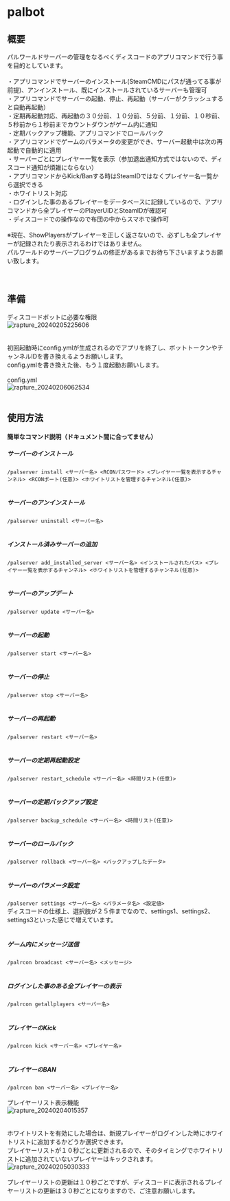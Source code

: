 # palbot

## 概要<br>
パルワールドサーバーの管理をなるべくディスコードのアプリコマンドで行う事を目的としています。<br>
<br>
・アプリコマンドでサーバーのインストール(SteamCMDにパスが通ってる事が前提)、アンインストール、既にインストールされているサーバーも管理可<br>
・アプリコマンドでサーバーの起動、停止、再起動（サーバーがクラッシュすると自動再起動）<br>
・定期再起動対応、再起動の３０分前、１０分前、５分前、１分前、１０秒前、５秒前から１秒前までカウントダウンがゲーム内に通知<br>
・定期バックアップ機能、アプリコマンドでロールバック<br>
・アプリコマンドでゲームのパラメータの変更ができ、サーバー起動中は次の再起動で自動的に適用<br>
・サーバーごとにプレイヤー一覧を表示（参加退出通知方式ではないので、ディスコード通知が煩雑にならない）<br>
・アプリコマンドからKick/Banする時はSteamIDではなくプレイヤー名一覧から選択できる<br>
・ホワイトリスト対応<br>
・ログインした事のあるプレイヤーをデータベースに記録しているので、アプリコマンドから全プレイヤーのPlayerUIDとSteamIDが確認可<br>
・ディスコードでの操作なので布団の中からスマホで操作可<br>
<br>
※現在、ShowPlayersがプレイヤーを正しく返さないので、必ずしも全プレイヤーが記録されたり表示されるわけではありません。<br>
パルワールドのサーバープログラムの修正があるまでお待ち下さいますようお願い致します。<br>
<br>
<br>
## 準備
ディスコードボットに必要な権限<br>
![rapture_20240205225606](https://github.com/radishsprouts/palbot/assets/3961684/6223ec36-4a2a-4ff4-a6bf-46116fefd8bc)<br>
<br>
<br>
初回起動時にconfig.ymlが生成されるのでアプリを終了し、ボットトークンやチャンネルIDを書き換えるようお願いします。<br>
config.ymlを書き換えた後、もう１度起動お願いします。<br>
<br>
config.yml<br>
![rapture_20240206062534](https://github.com/radishsprouts/palbot/assets/3961684/80c63543-e298-4eb5-b4f3-517bd56fcdb4)<br>
<br>
## 使用方法<br>
#### 簡単なコマンド説明（ドキュメント間に合ってません）<br>
##### サーバーのインストール<br>
```/palserver install <サーバー名> <RCONパスワード> <プレイヤー一覧を表示するチャンネル> <RCONポート(任意)> <ホワイトリストを管理するチャンネル(任意)>```<br>
<br>
##### サーバーのアンインストール<br>
```/palserver uninstall <サーバー名>```<br>
<br>
##### インストール済みサーバーの追加<br>
```/palserver add_installed_server <サーバー名> <インストールされたパス> <プレイヤー一覧を表示するチャンネル> <ホワイトリストを管理するチャンネル(任意)>```<br>
<br>
##### サーバーのアップデート<br>
```/palserver update <サーバー名>```<br>
<br>
##### サーバーの起動<br>
```/palserver start <サーバー名>```<br>
<br>
##### サーバーの停止<br>
```/palserver stop <サーバー名>```<br>
<br>
##### サーバーの再起動<br>
```/palserver restart <サーバー名>```<br>
<br>
##### サーバーの定期再起動設定<br>
```/palserver restart_schedule <サーバー名> <時間リスト(任意)>```<br>
<br>
##### サーバーの定期バックアップ設定<br>
```/palserver backup_schedule <サーバー名> <時間リスト(任意)>```<br>
<br>
##### サーバーのロールバック<br>
```/palserver rollback <サーバー名> <バックアップしたデータ>```<br>
<br>
##### サーバーのパラメータ設定<br>
```/palserver settings <サーバー名> <パラメータ名> <設定値>```<br>
ディスコードの仕様上、選択肢が２５件までなので、settings1、settings2、settings3といった感じで増えています。
<br>
<br>
##### ゲーム内にメッセージ送信<br>
```/palrcon broadcast <サーバー名> <メッセージ>```<br>
<br>
##### ログインした事のある全プレイヤーの表示<br>
```/palrcon getallplayers <サーバー名>```<br>
<br>
##### プレイヤーのKick<br>
```/palrcon kick <サーバー名> <プレイヤー名>```<br>
<br>
##### プレイヤーのBAN<br>
```/palrcon ban <サーバー名> <プレイヤー名>```<br>
<br>
プレイヤーリスト表示機能<br>
![rapture_20240204015357](https://github.com/radishsprouts/palbot/assets/3961684/a6ccb2af-20fc-4672-956d-0f3c267d0905)<br>
<br>
<br>
ホワイトリストを有効にした場合は、新規プレイヤーがログインした時にホワイトリストに追加するかどうか選択できます。<br>
プレイヤーリストが１０秒ごとに更新されるので、そのタイミングでホワイトリストに追加されていないプレイヤーはキックされます。<br>
![rapture_20240205030333](https://github.com/radishsprouts/palbot/assets/3961684/6e994bfc-8628-414a-a52b-26e031d0fd91)<br>
<br>
プレイヤーリストの更新は１０秒ごとですが、ディスコードに表示されるプレイヤーリストの更新は３０秒ごとになりますので、ご注意お願いします。<br>
